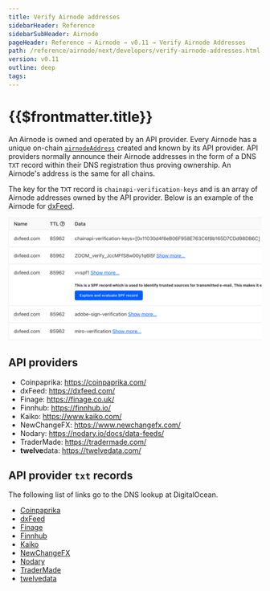 ```yaml
---
title: Verify Airnode addresses
sidebarHeader: Reference
sidebarSubHeader: Airnode
pageHeader: Reference → Airnode → v0.11 → Verify Airnode Addresses
path: /reference/airnode/next/developers/verify-airnode-addresses.html
version: v0.11
outline: deep
tags:
---
```


<VersionWarning/>

<PageHeader/>

<SearchHighlight/>

<FlexStartTag/>

# {{$frontmatter.title}}

An Airnode is owned and operated by an API provider. Every Airnode has a unique
on-chain
[`airnodeAddress`](/reference/airnode/next/concepts/airnode.html#airnodeaddress)
created and known by its API provider. API providers normally announce their
Airnode addresses in the form of a DNS `TXT` record within their DNS
registration thus proving ownership. An Airnode's address is the same for all
chains.

The key for the `TXT` record is `chainapi-verification-keys` and is an array of
Airnode addresses owned by the API provider. Below is an example of the Airnode
for
[dxFeed<ExternalLinkImage/>](https://www.digitalocean.com/community/tools/dns?domain=dxfeed.com#TXT-Records).

![dxfeed-txt-record](../assets/images/txt-record-dxfeed.png)

## API providers

- Coinpaprika: https://coinpaprika.com/
- dxFeed: https://dxfeed.com/
- Finage: https://finage.co.uk/
- Finnhub: https://finnhub.io/
- Kaiko: https://www.kaiko.com/
- NewChangeFX: https://www.newchangefx.com/
- Nodary: https://nodary.io/docs/data-feeds/
- TraderMade: https://tradermade.com/
- **twelve**data: https://twelvedata.com/

## API provider `txt` records

The following list of links go to the DNS lookup at DigitalOcean.

- [Coinpaprika<ExternalLinkImage/>](https://www.digitalocean.com/community/tools/dns?domain=coinpaprika.com#TXT-Records)
- [dxFeed<ExternalLinkImage/>](https://www.digitalocean.com/community/tools/dns?domain=dxfeed.com#TXT-Records)
- [Finage<ExternalLinkImage/>](https://www.digitalocean.com/community/tools/dns?domain=finage.co.uk#TXT-Records)
- [Finnhub<ExternalLinkImage/>](https://www.digitalocean.com/community/tools/dns?domain=finnhub.io#TXT-Records)
- [Kaiko<ExternalLinkImage/>](https://www.digitalocean.com/community/tools/dns?domain=kaiko.com#TXT-Records)
- [NewChangeFX<ExternalLinkImage/>](https://www.digitalocean.com/community/tools/dns?domain=newchangefx.com#TXT-Records)
- [Nodary<ExternalLinkImage/>](https://www.digitalocean.com/community/tools/dns?domain=nodary.io#TXT-Records)
- [TraderMade<ExternalLinkImage/>](https://www.digitalocean.com/community/tools/dns?domain=tradermade.com#TXT-Records)
- [twelvedata<ExternalLinkImage/>](https://www.digitalocean.com/community/tools/dns?domain=twelvedata.com#TXT-Records)

<FlexEndTag/>
